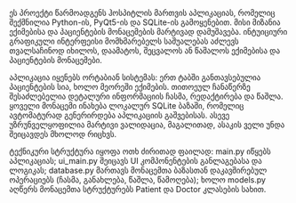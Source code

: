  ეს პროექტი წარმოადგენს ჰოსპიტლის მართვის აპლიკაციას, რომელიც შექმნილია Python-ის, PyQt5-ის და SQLite-ის გამოყენებით. მისი მიზანია ექიმებისა და პაციენტების მონაცემების მარტივად დამუშავება. ინტუიციური გრაფიკული ინტერფეისი მომხმარებელს საშუალებას აძლევს თვალსაჩინოდ იხილოს, დაამატოს, შეცვალოს ან წაშალოს ექიმებისა და პაციენტების მონაცემები.

  აპლიკაცია იყენებს ორტაბიან სისტემას: ერთ ტაბში განთავსებულია პაციენტების სია, ხოლო მეორეში ექიმების. თითოეულ ჩანაწერზე შესაძლებელია დეტალური ინფორმაციის ჩასმა, რედაქტირება და წაშლა. ყოველი მონაცემი ინახება ლოკალურ SQLite ბაზაში, რომელიც ავტომატურად გენერირდება აპლიკაციის გაშვებისას. ასევე უზრუნველყოფილია მარტივი ვალიდაცია, მაგალითად, ასაკის ველი უნდა შეიცავდეს მხოლოდ რიცხვს.

ტექნიკური სტრუქტურა იყოფა ოთხ ძირითად ფაილად: main.py იწყებს აპლიკაციას; ui_main.py შეიცავს UI კომპონენტების განლაგებასა და ლოგიკას; database.py მართავს მონაცემთა ბაზასთან დაკავშირებულ ოპერაციებს (ჩასმა, განახლება, წაშლა, წამოღება); ხოლო models.py აღწერს მონაცემთა სტრუქტურებს Patient და Doctor კლასების სახით. 
